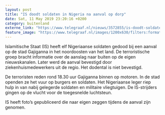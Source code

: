 ```yaml
---
layout: post
title: "IS doodt soldaten in Nigeria na aanval op dorp"
date: Sat, 11 May 2019 23:20:16 +0200
category: buitenland
externe_link: "https://www.telegraaf.nl/nieuws/3572855/is-doodt-soldaten-in-nigeria-na-aanval-op-dorp"
feature_image: "https://www.telegraaf.nl/images/1200x630/filters:format(jpeg):quality(80)/cdn-kiosk-api.telegraaf.nl/61a33918-7436-11e9-a2b8-02c309bc01c1.jpg"
---
```


<p class="intro">Islamitische Staat (IS) heeft elf Nigeriaanse soldaten gedood bij een aanval op de stad Gajiganna in het noordoosten van het land. De terroristische groep bracht informatie over de aanslag naar buiten op de eigen nieuwskanalen. Later werd de aanval bevestigd door ziekenhuismedewerkers uit de regio. Het dodental is niet bevestigd.</p> <p>De terroristen reden rond 18.30 uur Gajiganna binnen op motoren. In de stad openden ze het vuur op burgers en soldaten. Het Nigeriaanse leger riep hulp in van nabij gelegerde soldaten en militaire vliegtuigen. De IS-strijders gingen op de vlucht voor de toegesnelde luchtsteun.</p><p>IS heeft foto’s gepubliceerd die naar eigen zeggen tijdens de aanval zijn genomen.</p>
